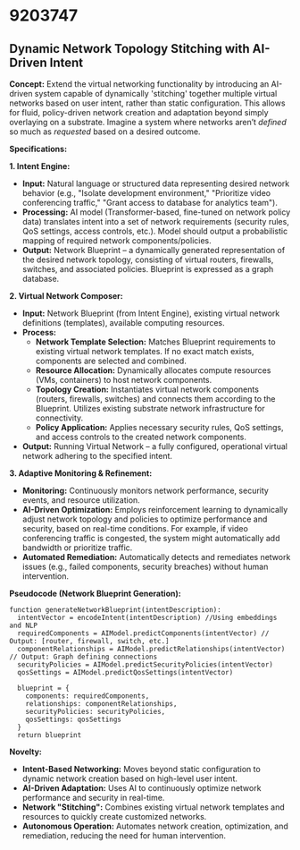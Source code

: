 # 9203747

## Dynamic Network Topology Stitching with AI-Driven Intent

**Concept:** Extend the virtual networking functionality by introducing an AI-driven system capable of dynamically 'stitching' together multiple virtual networks based on user intent, rather than static configuration. This allows for fluid, policy-driven network creation and adaptation beyond simply overlaying on a substrate.  Imagine a system where networks aren’t *defined* so much as *requested* based on a desired outcome.

**Specifications:**

**1. Intent Engine:**

*   **Input:** Natural language or structured data representing desired network behavior (e.g., "Isolate development environment," "Prioritize video conferencing traffic," "Grant access to database for analytics team").
*   **Processing:**  AI model (Transformer-based, fine-tuned on network policy data) translates intent into a set of network requirements (security rules, QoS settings, access controls, etc.).  Model should output a probabilistic mapping of required network components/policies.
*   **Output:**  Network Blueprint – a dynamically generated representation of the desired network topology, consisting of virtual routers, firewalls, switches, and associated policies.  Blueprint is expressed as a graph database.

**2. Virtual Network Composer:**

*   **Input:** Network Blueprint (from Intent Engine), existing virtual network definitions (templates), available computing resources.
*   **Process:**
    *   **Network Template Selection:** Matches Blueprint requirements to existing virtual network templates. If no exact match exists, components are selected and combined.
    *   **Resource Allocation:** Dynamically allocates compute resources (VMs, containers) to host network components.
    *   **Topology Creation:**  Instantiates virtual network components (routers, firewalls, switches) and connects them according to the Blueprint. Utilizes existing substrate network infrastructure for connectivity.
    *   **Policy Application:** Applies necessary security rules, QoS settings, and access controls to the created network components.
*   **Output:** Running Virtual Network – a fully configured, operational virtual network adhering to the specified intent.

**3. Adaptive Monitoring & Refinement:**

*   **Monitoring:** Continuously monitors network performance, security events, and resource utilization.
*   **AI-Driven Optimization:**  Employs reinforcement learning to dynamically adjust network topology and policies to optimize performance and security, based on real-time conditions.  For example, if video conferencing traffic is congested, the system might automatically add bandwidth or prioritize traffic.
*   **Automated Remediation:** Automatically detects and remediates network issues (e.g., failed components, security breaches) without human intervention.

**Pseudocode (Network Blueprint Generation):**

```
function generateNetworkBlueprint(intentDescription):
  intentVector = encodeIntent(intentDescription) //Using embeddings and NLP
  requiredComponents = AIModel.predictComponents(intentVector) // Output: [router, firewall, switch, etc.]
  componentRelationships = AIModel.predictRelationships(intentVector) // Output: Graph defining connections
  securityPolicies = AIModel.predictSecurityPolicies(intentVector)
  qosSettings = AIModel.predictQosSettings(intentVector)

  blueprint = {
    components: requiredComponents,
    relationships: componentRelationships,
    securityPolicies: securityPolicies,
    qosSettings: qosSettings
  }
  return blueprint
```

**Novelty:**

*   **Intent-Based Networking:**  Moves beyond static configuration to dynamic network creation based on high-level user intent.
*   **AI-Driven Adaptation:** Uses AI to continuously optimize network performance and security in real-time.
*   **Network "Stitching":** Combines existing virtual network templates and resources to quickly create customized networks.
*   **Autonomous Operation:**  Automates network creation, optimization, and remediation, reducing the need for human intervention.